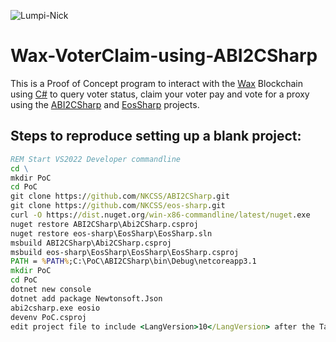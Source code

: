 ![Lumpi-Nick](https://rp.naw.io/img/lumpinick.png)
# Wax-VoterClaim-using-ABI2CSharp

This is a Proof of Concept program to interact with the [Wax](https://wax.io/) Blockchain using [C#](https://learn.microsoft.com/en-us/visualstudio/get-started/csharp/?view=vs-2022) to query voter status, claim your voter pay and vote for a proxy using the [ABI2CSharp](https://github.com/NKCSS/ABI2CSharp) and [EosSharp](https://github.com/NKCSS/eos-sharp) projects.

## Steps to reproduce setting up a blank project:

```cmd
REM Start VS2022 Developer commandline
cd \
mkdir PoC
cd PoC
git clone https://github.com/NKCSS/ABI2CSharp.git
git clone https://github.com/NKCSS/eos-sharp.git
curl -O https://dist.nuget.org/win-x86-commandline/latest/nuget.exe
nuget restore ABI2CSharp\Abi2CSharp.csproj
nuget restore eos-sharp\EosSharp\EosSharp.sln
msbuild ABI2CSharp\Abi2CSharp.csproj
msbuild eos-sharp\EosSharp\EosSharp\EosSharp.csproj
PATH = %PATH%;C:\PoC\ABI2CSharp\bin\Debug\netcoreapp3.1
mkdir PoC
cd PoC
dotnet new console
dotnet add package Newtonsoft.Json
abi2csharp.exe eosio
devenv PoC.csproj
edit project file to include <LangVersion>10</LangVersion> after the TargetFramework element
```